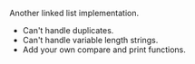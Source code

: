 Another linked list implementation.

- Can't handle duplicates.
- Can't handle variable length strings.
- Add your own compare and print functions.
